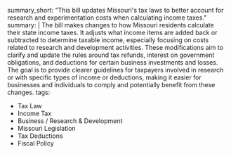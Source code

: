 summary_short: "This bill updates Missouri's tax laws to better account for research and experimentation costs when calculating income taxes."
summary: |
  The bill makes changes to how Missouri residents calculate their state income taxes. It adjusts what income items are added back or subtracted to determine taxable income, especially focusing on costs related to research and development activities. These modifications aim to clarify and update the rules around tax refunds, interest on government obligations, and deductions for certain business investments and losses. The goal is to provide clearer guidelines for taxpayers involved in research or with specific types of income or deductions, making it easier for businesses and individuals to comply and potentially benefit from these changes.
tags:
  - Tax Law
  - Income Tax
  - Business / Research & Development
  - Missouri Legislation
  - Tax Deductions
  - Fiscal Policy
